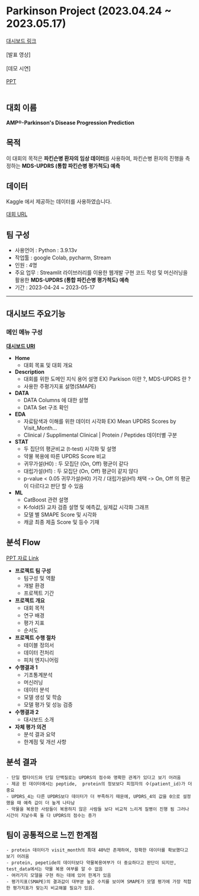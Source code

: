 # Parkinson Project (2023.04.24 ~ 2023.05.17)

[대시보드 링크](https://kwanghyun97-parkinson-pj-app-oc2h0c.streamlit.app/) <br/><br/>
[발표 영상] <br/><br/>
[데모 시연] <br/><br/>
[PPT](pdf/2조_파킨슨_질병_진단예측.pdf)<br/><br/>


## 대회 이름
**AMP®-Parkinson's Disease Progression Prediction**

## 목적
이 대회의 목적은 **파킨슨병 환자의 임상 데이터**를 사용하여, 파킨슨병 환자의 진행을 측정하는 **MDS-UPDRS (통합 파킨슨병 평가척도) 예측**

## 데이터
Kaggle 에서 제공하는 데이터를 사용하였습니다.

[대회 URL](https://www.kaggle.com/competitions/amp-parkinsons-disease-progression-prediction)

## 팀 구성
- 사용언어 : Python : 3.9.13v
- 작업툴 : google Colab, pycharm, Stream
- 인원 : 4명
- 주요 업무 : Streamlit 라이브러리를 이용한 웹개발 구현 코드 작성 및 머신러닝을 활용한 **MDS-UPDRS (통합 파킨슨병 평가척도) 예측**
- 기간 : 2023-04-24 ~ 2023-05-17
***

## 대시보드 주요기능
### 메인 메뉴 구성
[**대시보드 URl**](https://kwanghyun97-parkinson-pj-app-oc2h0c.streamlit.app/)  
- **Home**
    - 대회 목표 및 대회 개요
- **Description**
    - 대회를 위한 도메인 지식 용어 설명 EX) Parkison 이란 ?, MDS-UPDRS 란 ? 
    - 사용한 주평가지표 설명(SMAPE)
- **DATA**
    - DATA Columns 에 대한 설명
    - DATA Set 구조 확인
- **EDA**
    - 자료탐색과 이해를 위한 데이터 시각화 EX) Mean UPDRS Scores by Visit_Month...
    - Clinical / Supplimental Clinical | Protein / Peptides 데이터별 구분
- **STAT** 
    - 두 집단의 평균비교 (t-test) 시각화 및 설명
    - 약물 복용에 따른 UPDRS Score 비교
    - 귀무가설(H0) : 두 모집단 (On, Off) 평균이 같다
    - 대립가설(H1) : 두 모집단 (On, Off) 평균이 같지 않다
    - p-value < 0.05 귀무가설(H0) 기각  /  대립가설(H1) 채택 -> On, Off 의 평균이 다르다고 판단 할 수 있음
- **ML** 
    - CatBoost 관련 설명
    - K-fold(5) 교차 검증 설명 및 예측값, 실제값 시각화 그래프
    - 모델 별 SMAPE Score 및 시각화
    - 캐글 최종 제출 Score 및 등수 기재
 
## 분석 Flow
[PPT 자료 Link](pdf/2조_파킨슨_질병_진단예측.pdf)
- **프로젝트 팀 구성**
    - 팀구성 및 역활
    - 개발 환경
    - 프로젝트 기간
- **프로젝트 개요**
    - 대회 목적
    - 연구 배경
    - 평가 지표
    - 순서도
- **프로젝트 수행 절차**     
    - 테이블 정의서
    - 데이터 전처리
    - 피처 엔지니어링
- **수행결과 1**
    - 기초통계분석
    - 머신러닝
    - 데이터 분석
    - 모델 생성 및 학숩
    - 모델 평가 및 성능 검증       
- **수행결과 2**      
    - 대시보드 소개
- **자체 평가 의견**       
    - 분석 결과 요약
    - 한계점 및 개선 사항

## 분석 결과
    - 단일 펩타이드와 단일 단백질로는 UPDRS의 점수와 명확한 관계가 있다고 보기 어려움
    - 제공 된 데이터에서는 peptide,  protein의 정보보다 피험자의 수(patient_id)가 더 중요
    - UPDRS_4는 다른 UPDRS보다 데이터가 더 부족하기 때문에, UPDRS_4의 값을 0으로 설정했을 때 예측 값이 더 높게 나타남
    - 약물을 복용한 사람들이 복용하지 않은 사람들 보다 비교적 느리게 질병이 진행 됨 그러나 시간이 지날수록 둘 다 UPDRS의 점수는 증가


## 팀이 공통적으로 느낀 한계점
    - protein 데이터가 visit_month의 최대 40%만 존재하여, 정확한 데이터를 확보했다고 보기 어려움
    - protein, pepetide의 데이터보다 약물복용여부가 더 중요하다고 판단이 되지만, test_data에서는 약물 복용 여부를 알 수 없음
    - 여러가지 모델을 구현 하는 데에 있어 한계가 있음
    - 평가지표(SMAPE)의 결과값이 대부분 높은 수치를 보이며 SMAPE가 모델 평가에 가장 적합한 평가지표가 맞는지 비교해볼 필요가 있음.

